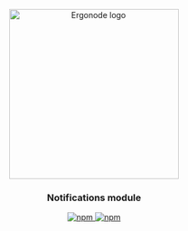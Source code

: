 
<p align="center">
  <a href="https://ergonode.com" rel="noopener noreferrer">
    <img width="300" src="https://ergonode.com/img/logo-dark.svg" alt="Ergonode logo">
  </a>
</p>
<h3 align="center">Notifications module</h3>
<p align="center">
  <a href="https://www.npmjs.com/package/@ergonode/notifications">
    <img alt="npm" src="https://img.shields.io/npm/v/@ergonode/notifications">
  </a>
  <a href="https://www.npmjs.com/package/@ergonode/notifications">
    <img alt="npm" src="https://img.shields.io/npm/l/@ergonode/notifications">
  </a>
</p>
<br>